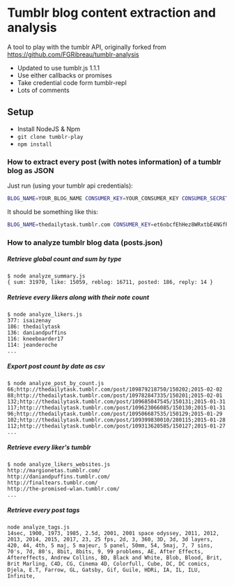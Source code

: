 # Tumblr blog content extraction and analysis

A tool to play with the tumblr API, originally forked from https://github.com/FGRibreau/tumblr-analysis

*   Updated to use tumblr.js 1.1.1
*   Use either callbacks or promises
*   Take credential code form tumblr-repl
*   Lots of comments



## Setup

- Install NodeJS & Npm
- `git clone tumblr-play`
- `npm install`

### How to extract every post (with notes information) of a tumblr blog as JSON

Just run (using your tumblr api credentials):

```bash
BLOG_NAME=YOUR_BLOG_NAME CONSUMER_KEY=YOUR_CONSUMER_KEY CONSUMER_SECRET=YOUR_CONSUMER_SECRET TOKEN=YOUR_TOKEN TOKEN_SECRET=YOUR_TOKEN_SECRET node retrieve_posts.js >> posts.json
```

It should be something like this:

```bash
BLOG_NAME=thedailytask.tumblr.com CONSUMER_KEY=et6nbcfEhHez8WRxtbE4NGfRvkbdufAM9YXvkAo3P3gQFvjv2a CONSUMER_SECRET=8ED6UpbAcVXLABjHu4HLHzNorge7Ux2CVLRano7Myj7EnjNyqX TOKEN=76ttFUtQJsUB8wWNbAv9RtuxdKYGvJr9aEKpUh4LEBJPRUkc8Z TOKEN_SECRET=eVm4fNyb8doYuYdZtKgU7GL3sHguvdfxjYT42ek8uBzHnDWZKK node retrieve_posts.js >> posts.json
```

### How to analyze tumblr blog data (posts.json)

##### Retrieve global count and sum by type

```
$ node analyze_summary.js
{ sum: 31970, like: 15059, reblog: 16711, posted: 186, reply: 14 }
```

##### Retrieve every likers along with their note count

```
$ node analyze_likers.js
377: isaizenay
186: thedailytask
136: daniandpuffins
116: kneeboarder17
114: jeanderoche
...
``` 

##### Export post count by date as csv

```
$ node analyze_post_by_count.js
66;http://thedailytask.tumblr.com/post/109879218750/150202;2015-02-02
88;http://thedailytask.tumblr.com/post/109782847335/150201;2015-02-01
132;http://thedailytask.tumblr.com/post/109685047545/150131;2015-01-31
117;http://thedailytask.tumblr.com/post/109623066085/150130;2015-01-31
96;http://thedailytask.tumblr.com/post/109506687535/150129;2015-01-29
102;http://thedailytask.tumblr.com/post/109399830010/280115;2015-01-28
112;http://thedailytask.tumblr.com/post/109313620585/150127;2015-01-27
...
```


##### Retrieve every liker's tumblr

```
$ node analyze_likers_websites.js
http://margionetas.tumblr.com/
http://daniandpuffins.tumblr.com/
http://finaltears.tumblr.com/
http://the-promised-wlan.tumblr.com/
...
``` 

##### Retrieve every post tags

```
node analyze_tags.js
14sec, 1900, 1973, 1985, 2.5d, 2001, 2001 space odyssey, 2011, 2012, 2013, 2014, 2015, 2017, 23, 25 fps, 2d, 3, 360, 3D, 3d, 3d layers, 420, 44, 4th, 5 maj, 5 majeur, 5 panel, 50mm, 54, 5maj, 7, 7 sins, 70's, 7d, 80's, 8bit, 8bits, 9, 99 problems, AE, After Effects, Aftereffects, Andrew Collins, BD, Black and White, Blob, Blood, Brit, Brit Marling, C4D, CG, Cinema 4D, Colorfull, Cube, DC, DC comics, Djela, E.T, Farrow, GL, Gatsby, Gif, Guile, HDRi, IA, IL, ILU, Infinite,
```
